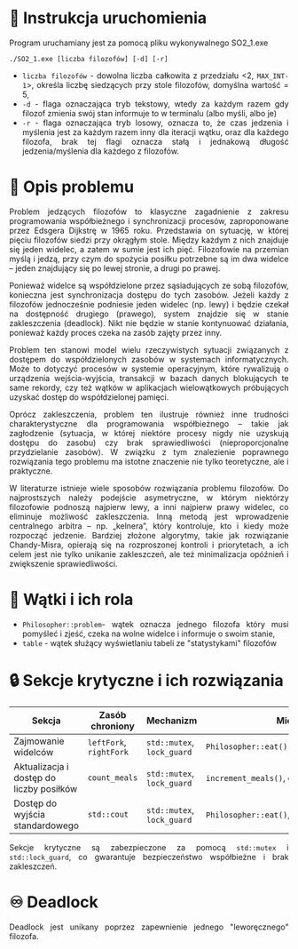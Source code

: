 <div align="justify">

# 🚀 Instrukcja uruchomienia
Program uruchamiany jest za pomocą pliku wykonywalnego SO2_1.exe
```
./SO2_1.exe [liczba filozofów] [-d] [-r]
```
- `liczba filozofów` - dowolna liczba całkowita z przedziału <2, `MAX_INT-1`>, określa liczbę siedzących przy stole filozofów, domyślna wartość = 5,
- `-d` - flaga oznaczająca tryb tekstowy, wtedy za każdym razem gdy filozof zmienia swój stan informuje to w terminalu (albo myśli, albo je)
- `-r` - flaga oznaczająca tryb losowy, oznacza to, że czas jedzenia i myślenia jest za każdym razem inny dla iteracji wątku, oraz dla każdego filozofa, brak tej flagi oznacza stałą i jednakową długość jedzenia/myślenia dla każdego z filozofów.

# 📌 Opis problemu
Problem jedzących filozofów to klasyczne zagadnienie z zakresu programowania
współbieżnego i synchronizacji procesów, zaproponowane przez Edsgera Dijkstrę 
w 1965 roku. Przedstawia on sytuację, w której pięciu filozofów siedzi przy 
okrągłym stole. Między każdym z nich znajduje się jeden widelec, a zatem w 
sumie jest ich pięć. Filozofowie na przemian myślą i jedzą, przy czym do 
spożycia posiłku potrzebne są im dwa widelce – jeden znajdujący się po lewej 
stronie, a drugi po prawej.

Ponieważ widelce są współdzielone przez sąsiadujących ze sobą filozofów, 
konieczna jest synchronizacja dostępu do tych zasobów. Jeżeli każdy z 
filozofów jednocześnie podniesie jeden widelec (np. lewy) i będzie czekał 
na dostępność drugiego (prawego), system znajdzie się w stanie zakleszczenia
(deadlock). Nikt nie będzie w stanie kontynuować działania, ponieważ każdy 
proces czeka na zasób zajęty przez inny.

Problem ten stanowi model wielu rzeczywistych sytuacji związanych z dostępem
do współdzielonych zasobów w systemach informatycznych. Może to dotyczyć 
procesów w systemie operacyjnym, które rywalizują o urządzenia 
wejścia-wyjścia, transakcji w bazach danych blokujących te same rekordy, 
czy też wątków w aplikacjach wielowątkowych próbujących uzyskać dostęp do 
współdzielonej pamięci.

Oprócz zakleszczenia, problem ten ilustruje również inne trudności 
charakterystyczne dla programowania współbieżnego – takie jak zagłodzenie 
(sytuacja, w której niektóre procesy nigdy nie uzyskują dostępu do zasobu) 
czy brak sprawiedliwości (nieproporcjonalne przydzielanie zasobów). W związku 
z tym znalezienie poprawnego rozwiązania tego problemu ma istotne znaczenie 
nie tylko teoretyczne, ale i praktyczne.

W literaturze istnieje wiele sposobów rozwiązania problemu filozofów. Do 
najprostszych należy podejście asymetryczne, w którym niektórzy filozofowie
podnoszą najpierw lewy, a inni najpierw prawy widelec, co eliminuje możliwość
zakleszczenia. Inną metodą jest wprowadzenie centralnego arbitra – np. 
„kelnera”, który kontroluje, kto i kiedy może rozpocząć jedzenie. Bardziej 
złożone algorytmy, takie jak rozwiązanie Chandy-Misra, opierają się na 
rozproszonej kontroli i priorytetach, a ich celem jest nie tylko unikanie 
zakleszczeń, ale też minimalizacja opóźnień i zwiększenie sprawiedliwości.

# 🧵 Wątki i ich rola

- `Philosopher::problem`- wątek oznacza jednego filozofa który musi pomyśleć i zjeść,
czeka na wolne widelce i informuje o swoim stanie,
- `table` - wątek służący wyświetlaniu tabeli ze "statystykami" filozofów

# 🔒 Sekcje krytyczne i ich rozwiązania

| **Sekcja**                               | **Zasób chroniony**      | **Mechanizm**              | **Miejsce**                                 |
|------------------------------------------|--------------------------|----------------------------|---------------------------------------------|
| Zajmowanie widelców                      | `leftFork`, `rightFork`  | `std::mutex`, `lock_guard` | `Philosopher::eat()`                        |
| Aktualizacja i dostęp do liczby posiłków | `count_meals`            | `std::mutex`, `lock_guard` | `increment_meals()`, `get_meals()`          |
| Dostęp do wyjścia standardowego          | `std::cout`              | `std::mutex`, `lock_guard` | `Philosopher::eat()`,`Philosopher::think()` |

Sekcje krytyczne są zabezpieczone za pomocą `std::mutex` i `std::lock_guard`, co gwarantuje bezpieczeństwo współbieżne i brak zakleszczeń.

# ♾️ Deadlock

Deadlock jest unikany poprzez zapewnienie jednego "leworęcznego" filozofa.

</div>